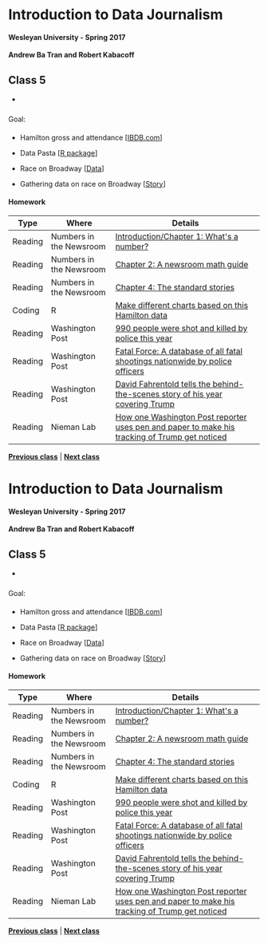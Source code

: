 # Introduction to Data Journalism
  
#### Wesleyan University - Spring 2017
  
**Andrew Ba Tran and Robert Kabacoff**
  
## Class 5
 - 
                             
### 
                             
#### 
                             
Goal: 
                             
#### 

    
* Hamilton gross and attendance [[IBDB.com](https://www.ibdb.com/grosses-production/hamilton-499521)]

* Data Pasta [[R package](https://cran.r-project.org/web/packages/datapasta/vignettes/how-to-datapasta.html)]

* Race on Broadway [[Data](https://www.dropbox.com/sh/lw66dmszbpipx38/AADIw_CyMfjD0OAkEIC0-RGAa?dl=0)]
* Gathering data on race on Broadway [[Story](http://qz.com/842610/broadways-race-problem-is-unmasked-by-data-but-the-theater-industry-is-still-stuck-in-neutral/)]

#### Homework
                          
|Type|Where|Details|
|---|---|---|
|Reading|Numbers in the Newsroom|[Introduction/Chapter 1: What's a number?]()|
|Reading|Numbers in the Newsroom|[Chapter 2: A newsroom math guide]()|
|Reading|Numbers in the Newsroom|[Chapter 4: The standard stories]()|
|Coding|R|[Make different charts based on this Hamilton data]()|
|Reading|Washington Post|[990 people were shot and killed by police this year](https://www.washingtonpost.com/graphics/national/police-shootings-year-end/)|
|Reading|Washington Post|[Fatal Force: A database of all fatal shootings nationwide by police officers](https://www.washingtonpost.com/policeshootings/)|
|Reading|Washington Post|[David Fahrentold tells the behind-the-scenes story of his year covering Trump](https://www.washingtonpost.com/lifestyle/magazine/david-fahrenthold-tells-the-behind-the-scenes-story-of-his-year-covering-trump/2016/12/27/299047c4-b510-11e6-b8df-600bd9d38a02_story.html?utm_term=.322455d0857c)|
|Reading|Nieman Lab|[How one Washington Post reporter uses pen and paper to make his tracking of Trump get noticed](http://www.niemanlab.org/2016/09/how-one-washington-post-reporter-uses-pen-and-paper-to-make-his-tracking-of-trump-get-noticed/)|
                   
**[Previous class](class4.md)** | **[Next class](class6.md)**
# Introduction to Data Journalism
  
#### Wesleyan University - Spring 2017
  
**Andrew Ba Tran and Robert Kabacoff**
  
## Class 5
 - 
                             
### 
                             
#### 
                             
Goal: 
                             
#### 

    
* Hamilton gross and attendance [[IBDB.com](https://www.ibdb.com/grosses-production/hamilton-499521)]

* Data Pasta [[R package](https://cran.r-project.org/web/packages/datapasta/vignettes/how-to-datapasta.html)]

* Race on Broadway [[Data](https://www.dropbox.com/sh/lw66dmszbpipx38/AADIw_CyMfjD0OAkEIC0-RGAa?dl=0)]
* Gathering data on race on Broadway [[Story](http://qz.com/842610/broadways-race-problem-is-unmasked-by-data-but-the-theater-industry-is-still-stuck-in-neutral/)]

#### Homework
                          
|Type|Where|Details|
|---|---|---|
|Reading|Numbers in the Newsroom|[Introduction/Chapter 1: What's a number?]()|
|Reading|Numbers in the Newsroom|[Chapter 2: A newsroom math guide]()|
|Reading|Numbers in the Newsroom|[Chapter 4: The standard stories]()|
|Coding|R|[Make different charts based on this Hamilton data]()|
|Reading|Washington Post|[990 people were shot and killed by police this year](https://www.washingtonpost.com/graphics/national/police-shootings-year-end/)|
|Reading|Washington Post|[Fatal Force: A database of all fatal shootings nationwide by police officers](https://www.washingtonpost.com/policeshootings/)|
|Reading|Washington Post|[David Fahrentold tells the behind-the-scenes story of his year covering Trump](https://www.washingtonpost.com/lifestyle/magazine/david-fahrenthold-tells-the-behind-the-scenes-story-of-his-year-covering-trump/2016/12/27/299047c4-b510-11e6-b8df-600bd9d38a02_story.html?utm_term=.322455d0857c)|
|Reading|Nieman Lab|[How one Washington Post reporter uses pen and paper to make his tracking of Trump get noticed](http://www.niemanlab.org/2016/09/how-one-washington-post-reporter-uses-pen-and-paper-to-make-his-tracking-of-trump-get-noticed/)|
                   
**[Previous class](class4.md)** | **[Next class](class6.md)**
